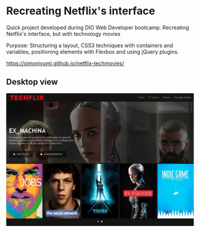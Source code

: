 # Recreating Netflix's interface
Quick project developed during DIO Web Developer bootcamp. 
Recreating Netflix's interface, but with technology movies

Purpose:
Structuring a layout, CSS3 techniques with containers and variables, positioning elements with Flexbox and using jQuery plugins.

https://simoniyumi.github.io/netflix-techmovies/

## Desktop view 
![Screenshot Desktop](https://raw.githubusercontent.com/simoniyumi/netflix-techmovies/8aefcab00a42021c55f11e6458cd3bacd65fb373/img/screen.JPG)
